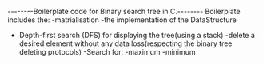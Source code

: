 
--------Boilerplate code for Binary search tree in C.--------
Boilerplate includes the:
 -matrialisation 
-the implementation of the DataStructure
- Depth-first search (DFS) for displaying the tree(using a stack)
-delete a desired element without any data loss(respecting the binary tree
deleting protocols)
-Search for:
        -maximum
        -minimum 


